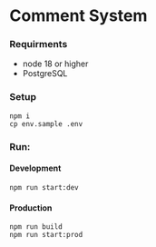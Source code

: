# Comment System

### Requirments
- node 18 or higher
- PostgreSQL

### Setup
```
npm i
cp env.sample .env
```


### Run:
#### Development 
```
npm run start:dev
```

#### Production 
```
npm run build
npm run start:prod
```
